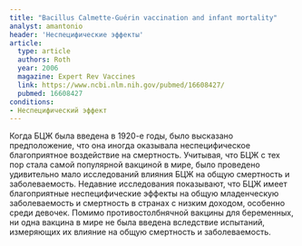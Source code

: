 ```yaml
---
title: "Bacillus Calmette-Guérin vaccination and infant mortality"
analyst: amantonio
header: 'Неспецифические эффекты'
article:
  type: article
  authors: Roth
  year: 2006
  magazine: Expert Rev Vaccines
  link: https://www.ncbi.nlm.nih.gov/pubmed/16608427/
  pubmed: 16608427
conditions:
- Неспецифический эффект
---
```


Когда БЦЖ была введена в 1920-е годы, было высказано предположение, что она иногда оказывала неспецифическое благоприятное воздействие на смертность. Учитывая, что БЦЖ с тех пор стала самой популярной вакциной в мире, было проведено удивительно мало исследований влияния БЦЖ на общую смертность и заболеваемость.
Недавние исследования показывают, что БЦЖ имеет благоприятные неспецифические эффекты на общую младенческую заболеваемость и смертность в странах с низким доходом, особенно среди девочек.
Помимо противостолбнячной вакцины для беременных, ни одна вакцина в мире не была введена вследствие испытаний, измеряющих их влияние на общую смертность и заболеваемость.

